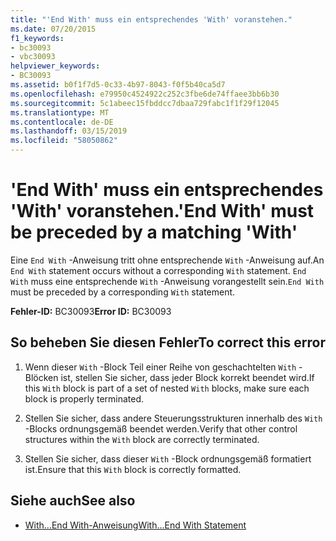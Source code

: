 ```yaml
---
title: "'End With' muss ein entsprechendes 'With' voranstehen."
ms.date: 07/20/2015
f1_keywords:
- bc30093
- vbc30093
helpviewer_keywords:
- BC30093
ms.assetid: b0f1f7d5-0c33-4b97-8043-f0f5b40ca5d7
ms.openlocfilehash: e79950c4524922c252c3fbe6de74ffaee3bb6b30
ms.sourcegitcommit: 5c1abeec15fbddcc7dbaa729fabc1f1f29f12045
ms.translationtype: MT
ms.contentlocale: de-DE
ms.lasthandoff: 03/15/2019
ms.locfileid: "58050862"
---
```

# <a name="end-with-must-be-preceded-by-a-matching-with"></a><span data-ttu-id="1e6fb-102">'End With' muss ein entsprechendes 'With' voranstehen.</span><span class="sxs-lookup"><span data-stu-id="1e6fb-102">'End With' must be preceded by a matching 'With'</span></span>
<span data-ttu-id="1e6fb-103">Eine `End With` -Anweisung tritt ohne entsprechende `With` -Anweisung auf.</span><span class="sxs-lookup"><span data-stu-id="1e6fb-103">An `End With` statement occurs without a corresponding `With` statement.</span></span> <span data-ttu-id="1e6fb-104">`End With` muss eine entsprechende `With` -Anweisung vorangestellt sein.</span><span class="sxs-lookup"><span data-stu-id="1e6fb-104">`End With` must be preceded by a corresponding `With` statement.</span></span>  
  
 <span data-ttu-id="1e6fb-105">**Fehler-ID:** BC30093</span><span class="sxs-lookup"><span data-stu-id="1e6fb-105">**Error ID:** BC30093</span></span>  
  
## <a name="to-correct-this-error"></a><span data-ttu-id="1e6fb-106">So beheben Sie diesen Fehler</span><span class="sxs-lookup"><span data-stu-id="1e6fb-106">To correct this error</span></span>  
  
1.  <span data-ttu-id="1e6fb-107">Wenn dieser `With` -Block Teil einer Reihe von geschachtelten `With` -Blöcken ist, stellen Sie sicher, dass jeder Block korrekt beendet wird.</span><span class="sxs-lookup"><span data-stu-id="1e6fb-107">If this `With` block is part of a set of nested `With` blocks, make sure each block is properly terminated.</span></span>  
  
2.  <span data-ttu-id="1e6fb-108">Stellen Sie sicher, dass andere Steuerungsstrukturen innerhalb des `With` -Blocks ordnungsgemäß beendet werden.</span><span class="sxs-lookup"><span data-stu-id="1e6fb-108">Verify that other control structures within the `With` block are correctly terminated.</span></span>  
  
3.  <span data-ttu-id="1e6fb-109">Stellen Sie sicher, dass dieser `With` -Block ordnungsgemäß formatiert ist.</span><span class="sxs-lookup"><span data-stu-id="1e6fb-109">Ensure that this `With` block is correctly formatted.</span></span>  
  
## <a name="see-also"></a><span data-ttu-id="1e6fb-110">Siehe auch</span><span class="sxs-lookup"><span data-stu-id="1e6fb-110">See also</span></span>

- [<span data-ttu-id="1e6fb-111">With...End With-Anweisung</span><span class="sxs-lookup"><span data-stu-id="1e6fb-111">With...End With Statement</span></span>](../../visual-basic/language-reference/statements/with-end-with-statement.md)
